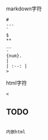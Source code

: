 markdown字符

```
#
---
`
$
**
__
- 
{num}.
|
| :--: |
> 
```

html字符

```
<
```

## TODO

```

内嵌html

```
